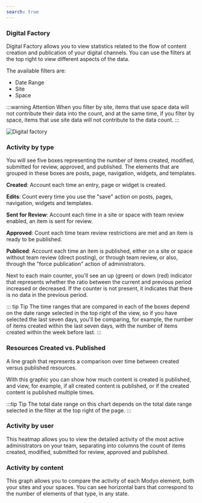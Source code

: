 ```yaml
---
search: true
---
```


### Digital Factory

Digital Factory allows you to view statistics related to the flow of content creation and publication of your digital channels. You can use the filters at the top right to view different aspects of the data.

The available filters are:

- Date Range
- Site
- Space

:::warning Attention
When you filter by site, items that use space data will not contribute their data into the count, and at the same time, if you filter by space, items that use site data will not contribute to the data count.
:::

![Digital factory](/assets/img/platform/digital-factory.png)

### Activity by type

You will see five boxes representing the number of items created, modified, submitted for review, approved, and published. The elements that are grouped in these boxes are posts, page, navigation, widgets, and templates.

**Created**: Account each time an entry, page or widget is created.

**Edits**: Count every time you use the "save" action on posts, pages, navigation, widgets and templates.

**Sent for Review**: Account each time in a site or space with team review enabled, an item is sent for review.

**Approved**: Count each time team review restrictions are met and an item is ready to be published.

**Publiced**: Account each time an item is published, either on a site or space without team review (direct posting), or through team review, or also, through the "force publication" action of administrators.

Next to each main counter, you'll see an up (green) or down (red) indicator that represents whether the ratio between the current and previous period increased or decreased. If the counter is not present, it indicates that there is no data in the previous period.

::: tip Tip
The time ranges that are compared in each of the boxes depend on the date range selected in the top right of the view, so if you have selected the last seven days, you'll be comparing, for example, the number of items created within the last seven days, with the number of items created within the week before last.
:::

### Resources Created vs. Published

A line graph that represents a comparison over time between created versus published resources.

With this graphic you can show how much content is created is published, and view, for example, if all created content is published, or if the created content is published multiple times.

:::tip Tip
The total date range on this chart depends on the total date range selected in the filter at the top right of the page.
:::

### Activity by user

This heatmap allows you to view the detailed activity of the most active administrators on your team, separating into columns the count of items created, modified, submitted for review, approved and published.

### Activity by content

This graph allows you to compare the activity of each Modyo element, both your sites and your spaces. You can see horizontal bars that correspond to the number of elements of that type, in any state.

